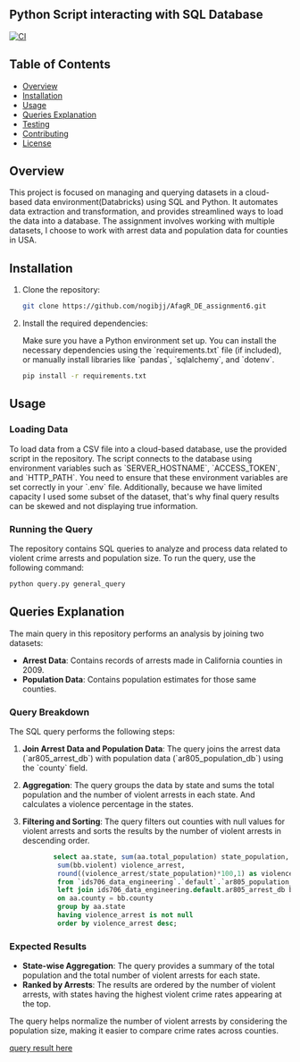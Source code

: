## Python Script interacting with SQL Database

[![CI](https://github.com/nogibjj/AfagR_DE_assignment5/actions/workflows/cicd.yml/badge.svg)](https://github.com/nogibjj/AfagR_DE_assignment5/actions/workflows/cicd.yml)


## Table of Contents

- [Overview](#overview)
- [Installation](#installation)
- [Usage](#usage)
- [Queries Explanation](#queries-explanation)
- [Testing](#testing)
- [Contributing](#contributing)
- [License](#license)

## Overview

This project is focused on managing and querying datasets in a cloud-based data environment(Databricks) using SQL and Python. It automates data extraction and transformation, and provides streamlined ways to load the data into a database. The assignment involves working with multiple datasets, I choose to work with arrest data and population data for counties in USA.

## Installation

1. Clone the repository:

   ```bash
   git clone https://github.com/nogibjj/AfagR_DE_assignment6.git
   ```

2. Install the required dependencies:

   Make sure you have a Python environment set up. You can install the necessary dependencies using the \`requirements.txt\` file (if included), or manually install libraries like \`pandas\`, \`sqlalchemy\`, and \`dotenv\`.

   ```bash
   pip install -r requirements.txt
   ```

## Usage

### Loading Data
To load data from a CSV file into a cloud-based database, use the provided script in the repository. The script connects to the database using environment variables such as \`SERVER_HOSTNAME\`, \`ACCESS_TOKEN\`, and \`HTTP_PATH\`. You need to ensure that these environment variables are set correctly in your \`.env\` file.
Additionally, because we have limited capacity I used some subset of the dataset, that's why final query results can be skewed and not displaying true information. 

### Running the Query

The repository contains SQL queries to analyze and process data related to violent crime arrests and population size.
To run the query, use the following command:

```bash
python query.py general_query
```


## Queries Explanation

The main query in this repository performs an analysis by joining two datasets:
- **Arrest Data**: Contains records of arrests made in California counties in 2009.
- **Population Data**: Contains population estimates for those same counties.

### Query Breakdown

The SQL query performs the following steps:
1. **Join Arrest Data and Population Data**: The query joins the arrest data (\`ar805_arrest_db\`) with population data (\`ar805_population_db\`) using the \`county\` field.
   
2. **Aggregation**: The query groups the data by state and sums the total population and the number of violent arrests in each state. And calculates a violence percentage in the states. 

3. **Filtering and Sorting**: The query filters out counties with null values for violent arrests and sorts the results by the number of violent arrests in descending order.

```sql
           select aa.state, sum(aa.total_population) state_population,
            sum(bb.violent) violence_arrest, 
            round((violence_arrest/state_population)*100,1) as violence_percent
            from `ids706_data_engineering`.`default`.`ar805_population_db` aa
            left join ids706_data_engineering.default.ar805_arrest_db bb
            on aa.county = bb.county
            group by aa.state
            having violence_arrest is not null
            order by violence_arrest desc;
```

### Expected Results

- **State-wise Aggregation**: The query provides a summary of the total population and the total number of violent arrests for each state.
- **Ranked by Arrests**: The results are ordered by the number of violent arrests, with states having the highest violent crime rates appearing at the top.
  
The query helps normalize the number of violent arrests by considering the population size, making it easier to compare crime rates across counties.

[query result here](query_log.md)
